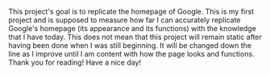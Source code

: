 This project's goal is to replicate the homepage of Google.
This is my first project and is supposed to measure how far I can accurately replicate Google's homepage (its appearance and its functions) with the knowledge that I have today.
This does not mean that this project will remain static after having been done when I was still beginning.
 It will be changed down the line as I improve until I am content with how the page looks and functions.
Thank you for reading! Have a nice day!